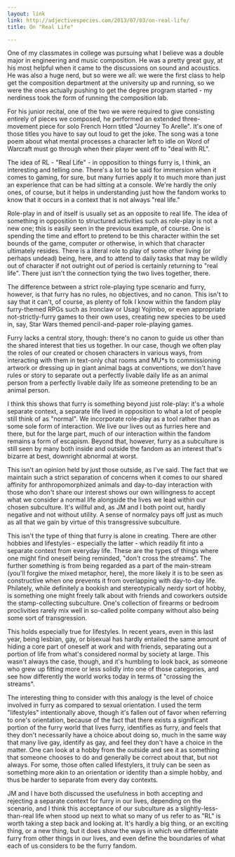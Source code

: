 ```yaml
---
layout: link
link: http://adjectivespecies.com/2013/07/03/on-real-life/
title: On "Real Life"

---
```


One of my classmates in college was pursuing what I believe was a double major
in engineering and music composition.  He was a pretty great guy, at his most
helpful when it came to the discussions on sound and acoustics.  He was also a
huge nerd, but so were we all: we were the first class to help get the
composition department at the university up and running, so we were the ones
actually pushing to get the degree program started - my nerdiness took the form
of running the composition lab.

For his junior recital, one of the two we were required to give consisting
entirely of pieces we composed, he performed an extended three-movement piece
for solo French Horn titled "Journey To Arelle".  It's one of those titles you
have to say out loud to get the joke.  The song was a tone poem about what
mental processes a character left to idle on Word of Warcraft must go through
when their player went off to "deal with RL".

The idea of RL - "Real Life" - in opposition to things furry is, I think, an
interesting and telling one.  There's a lot to be said for immersion when it
comes to gaming, for sure, but many furries apply it to much more than just an
experience that can be had sitting at a console.  We're hardly the only ones, of
course, but it helps in understanding just how the fandom works to know that it
occurs in a context that is not always "real life."<!--more-->

Role-play in and of itself is usually set as an opposite to real life. The idea
of something in opposition to structured activities such as role-play is not a
new one;  this is easily seen in the previous example, of course.  One is
spending the time and effort to pretend to be this character within the set
bounds of the game, computer or otherwise, in which that character ultimately
resides.  There is a literal role to play of some other living (or perhaps
undead) being, here, and to attend to daily tasks that may be wildly out of
character if not outright out of period is certainly returning to "real life".
There just isn't the connection tying the two lives together, there.

The difference between a strict role-playing type scenario and furry, however,
is that furry has no rules, no objectives, and no canon.  This isn't to say that
it can't, of course, as plenty of folk I know within the fandom play
furry-themed RPGs such as Ironclaw or Usagi Yojimbo, or even appropriate
not-strictly-furry games to their own uses, creating new species to be used in,
say, Star Wars themed pencil-and-paper role-playing games.

Furry lacks a central story, though: there's no canon to guide us other than the
shared interest that ties us together.  In our case, though we often play the
roles of our created or chosen characters in various ways, from interacting with
them in text-only chat rooms and MU\*s to commissioning artwork or dressing up
in giant animal bags at conventions, we don't have rules or story to separate
out a perfectly livable daily life as an animal person from a perfectly livable
daily life as someone pretending to be an animal person.

I think this shows that furry is something beyond just role-play: it's a whole
separate context, a separate life lived in opposition to what a lot of people
still think of as "normal".  We incorporate role-play as a tool rather than as
some sole form of interaction.  We live our lives out as furries here and there,
but for the large part, much of our interaction within the fandom remains a form
of escapism.  Beyond that, however, furry as a subculture is still seen by many
both inside and outside the fandom as an interest that's bizarre at best,
downright abnormal at worst.

This isn't an opinion held by just those outside, as I've said.  The fact that
we maintain such a strict separation of concerns when it comes to our shared
affinity for anthropomorphized animals and day-to-day interaction with those who
don't share our interest shows our own willingness to accept what we consider a
normal life alongside the lives we lead within our chosen subculture.  It's
willful and, as JM and I both point out, hardly negative and not without
utility.  A sense of normalcy pays off just as much as all that we gain by
virtue of this transgressive subculture.

This isn't the type of thing that furry is alone in creating.  There are other
hobbies and lifestyles - especially the latter - which readily fit into a
separate context from everyday life.  These are the types of things where one
might find oneself being reminded, "don't cross the streams".  The further
something is from being regarded as a part of the main-stream (you'll forgive
the mixed metaphor, here), the more likely it is to be seen as constructive when
one prevents it from overlapping with day-to-day life.  Philately, while
definitely a bookish and stereotypically nerdy sort of hobby, is something one
might freely talk about with friends and coworkers outside the stamp-collecting
subculture.  One's collection of firearms or bedroom proclivities rarely mix
well in so-called polite company without also being some sort of transgression.

This holds especially true for lifestyles.  In recent years, even in this last
year, being lesbian, gay, or bisexual has hardly entailed the same amount of
hiding a core part of oneself at work and with friends, separating out a portion
of life from what's considered normal by society at large.  This wasn't always
the case, though, and it's humbling to look back, as someone who grew up fitting
more or less solidly into one of those categories, and see how differently the
world works today in terms of "crossing the streams".  

The interesting thing to consider with this analogy is the level of choice
involved in furry as compared to sexual orientation.  I used the term
"lifestyles" intentionally above, though it's fallen out of favor when referring
to one's orientation, because of the fact that there exists a significant
portion of the furry world that lives furry, identifies as furry, and feels that
they don't necessarily have a choice about doing so, much in the same way that
many live gay, identify as gay, and feel they don't have a choice in the matter.
One can look at a hobby from the outside and see it as something that someone
chooses to do and generally be correct about that, but not always.  For some,
those often called lifestylers, it truly can be seen as something more akin to
an orientation or identity than a simple hobby, and thus be harder to separate
from every day contexts.

JM and I have both discussed the usefulness in both accepting and rejecting a
separate context for furry in our lives, depending on the scenario, and I think
this acceptance of our subculture as a slightly-less-than-real life when stood
up next to what so many of us refer to as "RL" is worth taking a step back and
looking at.  It's hardly a big thing, or an exciting thing, or a new thing, but
it does show the ways in which we differentiate furry from other things in our
lives, and even define the boundaries of what each of us considers to be the
furry fandom.
